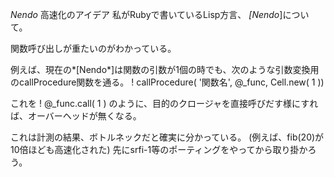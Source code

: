 *Nendo* 高速化のアイデア
私がRubyで書いているLisp方言、 *[Nendo*]について。

関数呼び出しが重たいのがわかっている。

例えば、現在の*[Nendo*]は関数の引数が1個の時でも、次のような引数変換用のcallProcedure関数を通る。
! callProcedure( '関数名', @_func, Cell.new( 1 ))

これを
! @_func.call( 1 )
のように、目的のクロージャを直接呼びだす様にすれば、オーバーヘッドが無くなる。

これは計測の結果、ボトルネックだと確実に分かっている。
(例えば、fib(20)が10倍ほども高速化された)
先にsrfi-1等のポーティングをやってから取り掛かろう。
